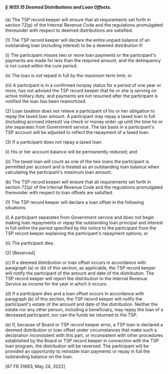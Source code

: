 ##### § 1655.15 Deemed Distributions and Loan Offsets. #####

(a) The TSP record keeper will ensure that all requirements set forth in section 72(p) of the Internal Revenue Code and the regulations promulgated thereunder with respect to deemed distributions are satisfied.

(1) The TSP record keeper will declare the entire unpaid balance of an outstanding loan (including interest) to be a deemed distribution if:

(i) The participant misses two or more loan payments or the participant's payments are made for less than the required amount, and the delinquency is not cured within the cure period;

(ii) The loan is not repaid in full by the maximum term limit; or

(iii) A participant is in a confirmed nonpay status for a period of one year or more, has not advised the TSP record keeper that he or she is serving on active military duty, and payments are not resumed after the participant is notified the loan has been reamortized.

(2) Loan taxation does not relieve a participant of his or her obligation to repay the taxed loan amount. A participant may repay a taxed loan in full (including accrued interest) via check or money order up until the time he or she separates from Government service. The tax basis in a participant's TSP account will be adjusted to reflect the repayment of a taxed loan.

(3) If a participant does not repay a taxed loan:

(i) His or her account balance will be permanently reduced; and

(ii) The taxed loan will count as one of the two loans the participant is permitted per account and is treated as an outstanding loan balance when calculating the participant's maximum loan amount.

(b) The TSP record keeper will ensure that all requirements set forth in section 72(p) of the Internal Revenue Code and the regulations promulgated thereunder with respect to loan offsets are satisfied.

(1) The TSP record keeper will declare a loan offset in the following situations:

(i) A participant separates from Government service and does not begin making loan repayments or repay the outstanding loan principal and interest in full within the period specified by the notice to the participant from the TSP record keeper explaining the participant's repayment options; or

(ii) The participant dies.

(2) [Reserved]

(c) If a deemed distribution or loan offset occurs in accordance with paragraph (a) or (b) of this section, as applicable, the TSP record keeper will notify the participant of the amount and date of the distribution. The TSP record keeper will report the distribution to the Internal Revenue Service as income for the year in which it occurs.

(d) If a participant dies and a loan offset occurs in accordance with paragraph (b) of this section, the TSP record keeper will notify the participant's estate of the amount and date of the distribution. Neither the estate nor any other person, including a beneficiary, may repay the loan of a deceased participant, nor can the funds be returned to the TSP.

(e) If, because of Board or TSP record keeper error, a TSP loan is declared a deemed distribution or loan offset under circumstances that make such a declaration inconsistent with this part, or inconsistent with other procedures established by the Board or TSP record keeper in connection with the TSP loan program, the distribution will be reversed. The participant will be provided an opportunity to reinstate loan payments or repay in full the outstanding balance on the loan.

[87 FR 31693, May 24, 2022]